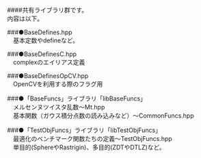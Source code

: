 ####共有ライブラリ群です。  
内容は以下。  

###●BaseDefines.hpp  
　基本定数やdefineなど。
 
###●BaseDefinesC.hpp  
　complex<double>のエイリアス定義
  
###●BaseDefinesOpCV.hpp  
　OpenCVを利用する際のフラグ用
 
###●「BaseFuncs」ライブラリ「libBaseFuncs」  
 　メルセンヌツイスタ乱数～Mt.hpp  
 　基本関数（ガウス積分点数の読み込みなど）～CommonFuncs.hpp    
  
###●「TestObjFuncs」ライブラリ「libTestObjFuncs」  
　最適化のベンチマーク関数たちの定義～TestObjFuncs.hpp  
　単目的(SphereやRastrigin)、多目的(ZDTやDTLZ)など。  
 
 
